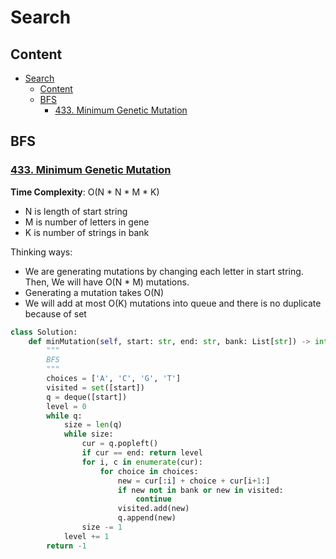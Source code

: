 # Search
## Content
- [Search](#search)
  - [Content](#content)
  - [BFS](#bfs)
    - [433. Minimum Genetic Mutation](#433-minimum-genetic-mutation)

## BFS

### [433. Minimum Genetic Mutation](https://leetcode.com/problems/minimum-genetic-mutation/)

**Time Complexity**: O(N * N * M * K) 

* N is length of start string
* M is number of letters in gene
* K is number of strings in bank

Thinking ways:

- We are generating mutations by changing each letter in start string. Then, We will have O(N * M) mutations.
- Generating a mutation takes O(N)
- We will add at most O(K) mutations into queue and there is no duplicate because of set

```python
class Solution:
    def minMutation(self, start: str, end: str, bank: List[str]) -> int:
        """
        BFS
        """
        choices = ['A', 'C', 'G', 'T']
        visited = set([start])
        q = deque([start])
        level = 0
        while q:
            size = len(q)
            while size:
                cur = q.popleft()
                if cur == end: return level
                for i, c in enumerate(cur):
                    for choice in choices:
                        new = cur[:i] + choice + cur[i+1:]
                        if new not in bank or new in visited:
                            continue
                        visited.add(new)
                        q.append(new)
                size -= 1
            level += 1
        return -1            
```

